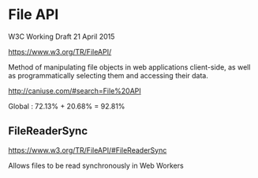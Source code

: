 # File API  

W3C Working Draft 21 April 2015

https://www.w3.org/TR/FileAPI/  


Method of manipulating file objects in web applications client-side, as well as programmatically selecting them and accessing their data.

http://caniuse.com/#search=File%20API  

Global : 72.13% + 20.68% = 92.81%


## FileReaderSync  

https://www.w3.org/TR/FileAPI/#FileReaderSync  

Allows files to be read synchronously in Web Workers  















